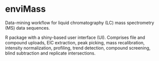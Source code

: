 enviMass
========

Data-mining workflow for liquid chromatography (LC) mass spectrometry (MS) data sequences.

R package with a shiny-based user interface (UI). Comprises file and compound uploads, EIC extraction, peak picking, mass recalibration, intensity normalization, profiling, trend detection, compound screening, blind subtraction and replicate intersections.
